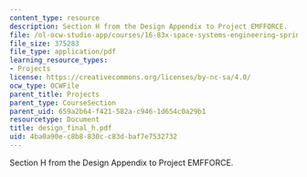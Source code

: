 ```yaml
---
content_type: resource
description: Section H from the Design Appendix to Project EMFFORCE.
file: /ol-ocw-studio-app/courses/16-83x-space-systems-engineering-spring-2002-spring-2003/4ba0a90ec8b8830cc83dbaf7e7532732_design_final_h.pdf
file_size: 375283
file_type: application/pdf
learning_resource_types:
- Projects
license: https://creativecommons.org/licenses/by-nc-sa/4.0/
ocw_type: OCWFile
parent_title: Projects
parent_type: CourseSection
parent_uid: 659a2b64-f421-582a-c946-1d654c0a29b1
resourcetype: Document
title: design_final_h.pdf
uid: 4ba0a90e-c8b8-830c-c83d-baf7e7532732
---
```

Section H from the Design Appendix to Project EMFFORCE.